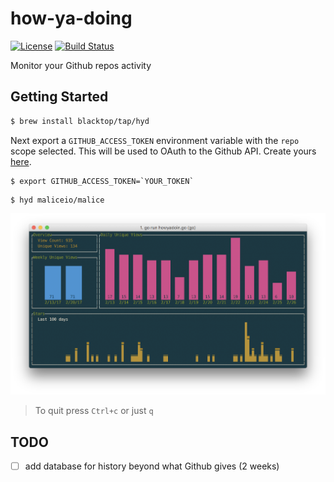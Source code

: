 how-ya-doing
============

[![License](https://img.shields.io/badge/licence-Apache%202.0-blue.svg)](http://www.apache.org/licenses/LICENSE-2.0) [![Build Status](https://travis-ci.org/blacktop/how-ya-doing.svg?branch=master)](https://travis-ci.org/blacktop/how-ya-doing)

Monitor your Github repos activity

Getting Started
---------------

```bash
$ brew install blacktop/tap/hyd
```

Next export a `GITHUB_ACCESS_TOKEN` environment variable with the `repo` scope selected. This will be used to OAuth to the Github API. Create yours [here](https://github.com/settings/tokens/new).

```console
$ export GITHUB_ACCESS_TOKEN=`YOUR_TOKEN`
```

```console
$ hyd maliceio/malice
```

![screen](https://github.com/blacktop/how-ya-doing/raw/master/screen-shot.png)

> To quit press `Ctrl+c` or just `q`

TODO
----

-	[ ] add database for history beyond what Github gives (2 weeks)
